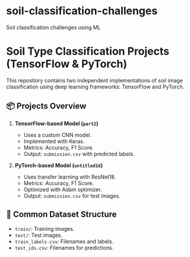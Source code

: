 # soil-classification-challenges
Soil classification challenges using ML



# Soil Type Classification Projects (TensorFlow & PyTorch)

This repository contains two independent implementations of soil image classification using deep learning frameworks: TensorFlow and PyTorch.

## 📦 Projects Overview

1. **TensorFlow-based Model (`part2`)**
   - Uses a custom CNN model.
   - Implemented with Keras.
   - Metrics: Accuracy, F1 Score.
   - Output: `submission.csv` with predicted labels.

2. **PyTorch-based Model (`untitled16`)**
   - Uses transfer learning with ResNet18.
   - Metrics: Accuracy, F1 Score.
   - Optimized with Adam optimizer.
   - Output: `submission.csv` for test images.

## 📁 Common Dataset Structure

- `train/`: Training images.
- `test/`: Test images.
- `train_labels.csv`: Filenames and labels.
- `test_ids.csv`: Filenames for predictions.



